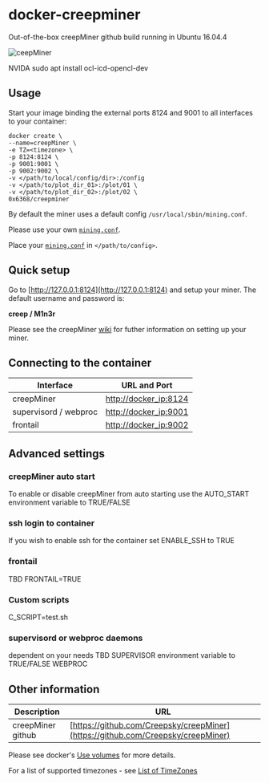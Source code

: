 docker-creepminer
=================
Out-of-the-box creepMiner github build running in Ubuntu 16.04.4

![ceepMiner](https://i.imgur.com/KsPZaKu.png)


NVIDA 
sudo apt install ocl-icd-opencl-dev

## Usage

Start your image binding the external ports 8124 and 9001 to all interfaces to your container:
```
docker create \
--name=creepMiner \
-e TZ=<timezone> \
-p 8124:8124 \
-p 9001:9001 \
-p 9002:9002 \
-v </path/to/local/config/dir>:/config
-v </path/to/plot_dir_01>:/plot/01 \
-v </path/to/plot_dir_02>:/plot/02 \
0x6368/creepminer
```

By default the miner uses a default config `/usr/local/sbin/mining.conf`. 

Please use your own [`mining.conf`](https://github.com/Creepsky/creepMiner/wiki/Sample-mining.conf).

Place your [`mining.conf`](https://github.com/Creepsky/creepMiner/wiki/Sample-mining.conf) in `</path/to/config>`.

## Quick setup

Go to [http://127.0.0.1:8124](http://127.0.0.1:8124) and setup your miner. The default username and password is:

**creep / M1n3r**

Please see the creepMiner [wiki](https://github.com/Creepsky/creepMiner/wiki) for futher information on setting up your miner.

## Connecting to the container

Interface | URL and Port
------------ | -------------
creepMiner | [http://docker_ip:8124](http://127.0.0.1:8124)
supervisord / webproc | [http://docker_ip:9001](http://127.0.0.1:9001)
frontail | [http://docker_ip:9002](http://127.0.0.1:9002)

## Advanced settings

### creepMiner auto start
To enable or disable creepMiner from auto starting use the 
AUTO_START environment variable to TRUE/FALSE

### ssh login to container
If you wish to enable ssh for the container set
ENABLE_SSH to TRUE

### frontail
TBD
FRONTAIL=TRUE

### Custom scripts
C_SCRIPT=test.sh 

### supervisord or webproc daemons
dependent on your needs TBD
SUPERVISOR environment variable to TRUE/FALSE
WEBPROC

## Other information

Description | URL
------------ | -------------
creepMiner github | [https://github.com/Creepsky/creepMiner](https://github.com/Creepsky/creepMiner)

Please see docker's [Use volumes](https://docs.docker.com/storage/volumes/) for more details.

For a list of supported timezones - see [List of TimeZones](https://en.wikipedia.org/wiki/List_of_tz_database_time_zones)
